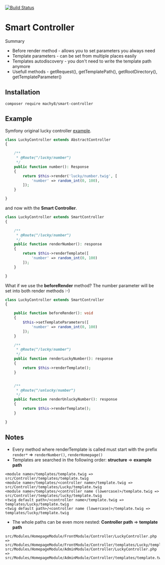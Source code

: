[![Build Status](https://travis-ci.org/Machy8/smart-controller.svg?branch=master)](https://travis-ci.org/Machy8/smart-controller)

# Smart Controller
Summary
- Before render method - allows you to set parameters you always need
- Template parameters - can be set from multiple places easily
- Templates autodiscovery - you don't need to write the template path anymore
- Usefull methods - getRequest(), getTemplatePath(), getRootDirectory(), getTemplateParameter()

## Installation
```
composer require machy8/smart-controller
```

## Example
Symfony original lucky controller [example](https://symfony.com/doc/current/page_creation.html#creating-a-page-route-and-controller).

```php
class LuckyController extends AbstractController
{

	/**
	 * @Route("/lucky/number")
	 */
	public function number(): Response
	{
		return $this->render('lucky/number.twig', [
			'number' => random_int(0, 100),
		]);
	}

}
```

and now with the **Smart Controller**.

```php
class LuckyController extends SmartController
{

	/**
	 * @Route("/lucky/number")
	 */
	public function renderNumber(): response
	{
		return $this->renderTemplate([
			'number' => random_int(0, 100)
		]);
	}

}
```

What if we use the **beforeRender** method? The number parameter will be set into both render methods :-)

```php
class LuckyController extends SmartController
{

    public function beforeRender(): void
    {
        $this->setTemplateParameters([
            'number' => random_int(0, 100)
        ]);
    }

	/**
	 * @Route("/lucky/number")
	 */
	public function renderLuckyNumber(): response
	{
		return $this->renderTemplate();
	}


    /**
     * @Route("/unlucky/number")
     */
    public function renderUnluckyNumber(): response
    {
        return $this->renderTemplate();
    }

}
```

## Notes
- Every method where renderTemplate is called must start with the prefix `render*` => `renderNumber()`, `renderHomepage()`
- Templates are searched in the following order: **structure** => **example path**
```
<module name>/templates/template.twig => src/Controller/templates/template.twig
<module name>/templates/<controller name>/template.twig => src/Controller/templates/Lucky/template.twig
<module name>/templates/<controller name (lowercase)>/template.twig => src/Controller/templates/lucky/template.twig
<twig default path>/<controller name>/template.twig => templates/Lucky/template.twig
<twig default path>/<controller name (lowercase)>/template.twig => templates/lucky/template.twig
```
- The whole paths can be even more nested: **Controller path** => **template path**
```
src/Modules/HomepageModule/FrontModule/Controller/LuckyController.php => src/Modules/HomepageModule/FrontModule/Controller/templates/Lucky/template.twig
src/Modules/HomepageModule/AdminModule/Controller/LuckyController.php => src/Modules/HomepageModule/AdminModule/Controller/templates/template.twig
```
